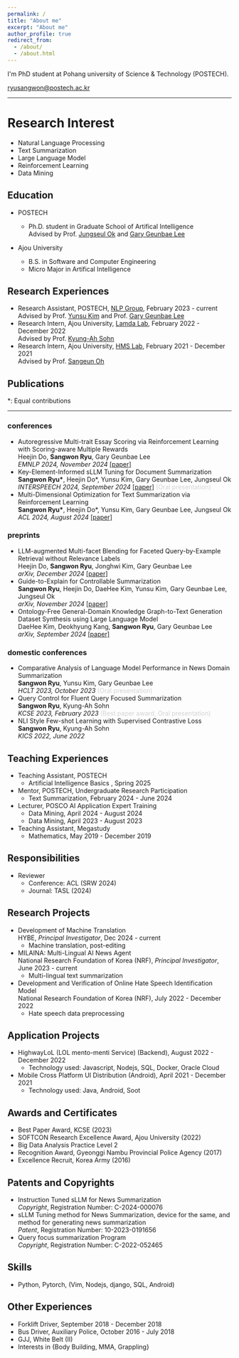 ```yaml
---
permalink: /
title: "About me"
excerpt: "About me"
author_profile: true
redirect_from: 
  - /about/
  - /about.html
---
```


I'm PhD student at Pohang university of Science & Technology (POSTECH).

ryusangwon@postech.ac.kr

----

Research Interest
======
- Natural Language Processing
- Text Summarization
- Large Language Model
- Reinforcement Learning
- Data Mining

Education
-----
- POSTECH
  - Ph.D. student in Graduate School of Artifical Intelligence
                  <br>Advised by Prof. <a href="https://sites.google.com/view/jungseulok">Jungseul Ok</a> and <a href="https://sites.google.com/view/gary-geunbae-lee/">Gary Geunbae Lee</a>
                  
- Ajou University
  - B.S. in Software and Computer Engineering
  - Micro Major in Artifical Intelligence

Research Experiences
------
- Research Assistant, POSTECH, <a href="https://sites.google.com/view/nlppostech/">NLP Group</a>, February 2023 - current<br>Advised by Prof. <a href="https://www.yunsukim.me/">Yunsu Kim</a> and Prof. <a href="https://sites.google.com/view/gary-geunbae-lee/">Gary Geunbae Lee</a> 
- Research Intern, Ajou University, <a href="https://sites.google.com/site/kasohn/group/">Lamda Lab</a>, February 2022 - December 2022<br>Advised by Prof. <a href="https://sites.google.com/site/kasohn/group/">Kyung-Ah Sohn</a>
- Research Intern, Ajou University, <a href="https://sites.google.com/view/hmsl/">HMS Lab</a>, February 2021 - December 2021<br>Advised by Prof. <a href="https://sites.google.com/view/sangeunoh/">Sangeun Oh</a>

Publications
-----
*: Equal contributions

----

### conferences
<!-- - Towards Prompt Generalization: Grammar-aware Cross-Prompt Automated Essay Scoring<br>Heejin Do, Taehee Park, <b>Sangwon Ryu</b>, Gary Geunbae Lee<br> <span style="font-style: italic;"></span>NAACL 2025, April 2025 
- Revisiting Early Detection of Sexual Predators via Turn-level Optimization<br>Jinmyeong an, <b>Sangwon Ryu</b>, Heejin Do, Yunsu Kim, Jungseul Ok, Gary Geunbae Lee<br> <span style="font-style: italic;"></span>NAACL 2025, April 2025  -->
- Autoregressive Multi-trait Essay Scoring via Reinforcement Learning with Scoring-aware Multiple Rewards<br>Heejin Do, <b>Sangwon Ryu</b>, Gary Geunbae Lee<br> <span style="font-style: italic;">EMNLP 2024, November 2024 </span> <a href="https://aclanthology.org/2024.emnlp-main.917/">[paper]</a>
- Key-Element-Informed sLLM Tuning for Document Summarization<br><b>Sangwon Ryu\*</b>, Heejin Do*, Yunsu Kim, Gary Geunbae Lee, Jungseul Ok <br> <span style="font-style: italic;"> INTERSPEECH 2024, September 2024 </span> <a href="https://www.isca-archive.org/interspeech_2024/ryu24_interspeech.html#">[paper]</a> <span style="color:lightgray;">(Oral presentation)</span>
- Multi-Dimensional Optimization for Text Summarization via Reinforcement Learning<br><b>Sangwon Ryu\*</b>, Heejin Do*, Yunsu Kim, Gary Geunbae Lee, Jungseul Ok<br> <span style="font-style: italic;">ACL 2024, August 2024 </span> <a href="https://aclanthology.org/2024.acl-long.319/">[paper]</a>


### preprints
- LLM-augmented Multi-facet Blending for Faceted Query-by-Example Retrieval without Relevance Labels<br>Heejin Do, <b>Sangwon Ryu</b>, Jonghwi Kim, Gary Geunbae Lee<br> <span style="font-style: italic;">arXiv, December 2024</span> <a href="https://arxiv.org/abs/2412.01443">[paper]</a>
- Guide-to-Explain for Controllable Summarization <br><b>Sangwon Ryu</b>, Heejin Do, DaeHee Kim, Yunsu Kim, Gary Geunbae Lee, Jungseul Ok<br> <span style="font-style: italic;">arXiv, November 2024</span> <a href="https://arxiv.org/abs/2411.12460/">[paper]</a>
- Ontology-Free General-Domain Knowledge Graph-to-Text Generation Dataset Synthesis using Large Language Model<br>DaeHee Kim, Deokhyung Kang, <b>Sangwon Ryu</b>, Gary Geunbae Lee<br> <span style="font-style: italic;">arXiv, September 2024 </span> <a href="https://arxiv.org/abs/2409.07088/">[paper]</a>


### domestic conferences

- Comparative Analysis of Language Model Performance in News Domain Summarization<br>
                  <b>Sangwon Ryu</b>, Yunsu Kim, Gary Geunbae Lee <br> <span style="font-style: italic;"> HCLT 2023, October 2023 </span><span style="color:lightgray;">(Oral presentation)</span>
- Query Control for Fluent Query Focused Summarization<br>
                  <b>Sangwon Ryu</b>, Kyung-Ah Sohn <br> <span style="font-style: italic;"> KCSE 2023, February 2023 </span><span style="color:lightgray;">(Best paper award, Oral presentation)</span>
- NLI Style Few-shot Learning with Supervised Contrastive Loss<br>
                  <b>Sangwon Ryu</b>, Kyung-Ah Sohn <br> <span style="font-style: italic;">
                      KICS 2022, June 2022 </span>

Teaching Experiences
------
- Teaching Assistant, POSTECH
  - Artificial Intelligence Basics , Spring 2025
- Mentor, POSTECH, Undergraduate Research Participation
  - Text Summarization, February 2024 - June 2024
- Lecturer, POSCO AI Application Expert Training
  - Data Mining, April 2024 - August 2024
  - Data Mining, April 2023 - August 2023
- Teaching Assistant, Megastudy
  - Mathematics, May 2019 - December 2019
  
Responsibilities
-----
- Reviewer
  - Conference: ACL (SRW 2024)
  - Journal: TASL (2024)

Research Projects
-----
- Development of Machine Translation <br>HYBE, *Principal Investigator*, Dec 2024 - current
  - Machine translation, post-editing
- MILAINA: Multi-Lingual AI News Agent<br>National Research Foundation of Korea (NRF), *Principal Investigator*, June 2023 - current
  - Multi-lingual text summarization
- Development and Verification of Online Hate Speech Identification Model<br>National Research Foundation of Korea (NRF), July 2022 - December 2022
  - Hate speech data preprocessing

Application Projects
-----
- HighwayLoL (LOL mento-menti Service) (Backend), August 2022 - December 2022
  - Technology used: Javascript, Nodejs, SQL, Docker, Oracle Cloud
- Mobile Cross Platform UI Distribution (Android), April 2021 - December 2021
  - Technology used: Java, Android, Soot

Awards and Certificates
-----
- Best Paper Award, KCSE (2023)
- SOFTCON Research Excellence Award, Ajou University (2022)
- Big Data Analysis Practice Level 2
- Recognition Award, Gyeonggi Nambu Provincial Police Agency (2017)
- Excellence Recruit, Korea Army (2016)

Patents and Copyrights
-----
- Instruction Tuned sLLM for News Summarization<br>*Copyright*, Registration Number: C-2024-000076
- sLLM Tuning method for News Summarization, device for the same, and method for generating news summarization<br>*Patent*, Registration Number: 10-2023-0191656
- Query focus summarization Program <br>*Copyright*, Registration Number: C-2022-052465

Skills
-----
- Python, Pytorch, (Vim, Nodejs, django, SQL, Android)

Other Experiences
-----
- Forklift Driver, September 2018 - December 2018
- Bus Driver, Auxiliary Police, October 2016 - July 2018
- GJJ, White Belt (II)
- Interests in {Body Building, MMA, Grappling}